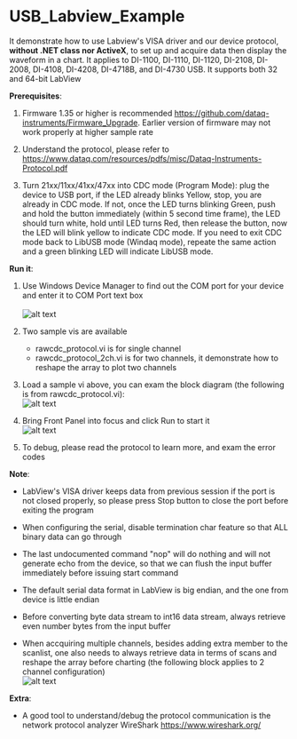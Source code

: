 # USB_Labview_Example

 It demonstrate how to use Labview's VISA driver and our device protocol, **without .NET class nor ActiveX**, to set up and acquire data then display the waveform in a chart. It applies to DI-1100, DI-1110, DI-1120, DI-2108, DI-2008, DI-4108, DI-4208, DI-4718B, and DI-4730 USB. It supports both 32 and 64-bit LabView

**Prerequisites**:

1) Firmware 1.35 or higher is recommended https://github.com/dataq-instruments/Firmware_Upgrade. Earlier version of firmware may not work properly at higher sample rate

2) Understand the protocol, please refer to  https://www.dataq.com/resources/pdfs/misc/Dataq-Instruments-Protocol.pdf
 
3) Turn 21xx/11xx/41xx/47xx into CDC mode (Program Mode): plug the device to USB port, if the LED already blinks Yellow, stop, you are already in CDC mode. If not, once the LED turns blinking Green, push and hold the button immediately (within 5 second time frame), the LED should turn white, hold until LED turns Red, then release the button, now the LED will blink yellow to indicate CDC mode. If you need to exit CDC mode back to LibUSB mode (Windaq mode), repeate the same action and a green blinking LED will indicate LibUSB mode.

  
**Run it**:

 1) Use Windows Device Manager to find out the COM port for your device and enter it to COM Port text box <br/><br/>
![alt text](https://www.dataq.com/resources/repository/matlab_devicemanager.png)

 2) Two sample vis are available
    - rawcdc_protocol.vi is for single channel
    - rawcdc_protocol_2ch.vi is for two channels, it demonstrate how to reshape the array to plot two channels
 
 3) Load a sample vi above, you can exam the block diagram (the following is from rawcdc_protocol.vi):<br/>
 ![alt text](https://www.dataq.com/resources/repository/lvrawcdc1.png)

 4) Bring Front Panel into focus and click Run to start it<br/>
![alt text](https://www.dataq.com/resources/repository/lvrawcdc2.gif "ScreenCapture by LICECap")  

 5) To debug, please read the protocol to learn more, and exam the error codes


**Note**:

- LabView's VISA driver keeps data from previous session if the port is not closed properly, so please press Stop button to close the port before exiting the program

- When configuring the serial, disable termination char feature so that ALL binary data can go through

- The last undocumented command "nop" will do nothing and will not generate echo from the device, so that we can flush the input buffer immediately before issuing start command

- The default serial data format in LabView is big endian, and the one from device is little endian 

- Before converting byte data stream to int16 data stream, always retrieve even number bytes from the input buffer

- When accquiring multiple channels, besides adding extra member to the scanlist, one also needs to always retrieve data in terms of scans and reshape the array before charting (the following block applies to 2 channel configuration) <br/>
![alt text](https://www.dataq.com/resources/repository/lvrawcdc3.png "block for two channel configuration") 

 
**Extra**:

  - A good tool to understand/debug the protocol communication is the network protocol analyzer WireShark https://www.wireshark.org/

